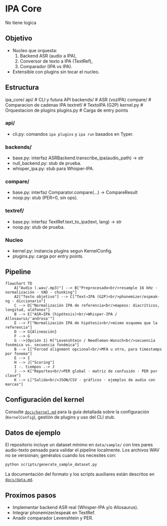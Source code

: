 # IPA Core
No tiene logica

## Objetivo
- Nucleo que orquesta:
  1) Backend ASR (audio a IPA),
  2) Conversor de texto a IPA (TextRef),
  3) Comparador (IPA vs IPA).
- Extensible con plugins sin tocar el nucleo.

## Estructura
ipa_core/
  api/        # CLI y futura API
  backends/   # ASR (vozIPA)
  compare/    # Comparacion de cadenas IPA
  textref/    # TextoIPA (G2P)
  kernel.py   # Orquestacion de plugins
  plugins.py  # Carga de entry points

### api/
- cli.py: comandos `ipa plugins` y `ipa run` basados en Typer.

### backends/
- base.py: interfaz ASRBackend.transcribe_ipa(audio_path) -> str
- null_backend.py: stub de prueba.
- whisper_ipa.py: stub para Whisper-IPA.

### compare/
- base.py: interfaz Comparator.compare(...) -> CompareResult
- noop.py: stub (PER=0, sin ops).

### textref/
- base.py: interfaz TextRef.text_to_ipa(text, lang) -> str
- noop.py: stub de prueba.

### Nucleo
- kernel.py: instancia plugins segun KernelConfig.
- plugins.py: carga por entry points.

## Pipeline
```mermaid
flowchart TD
    A["Audio (.wav/.mp3)"] --> B["Preprocesado<br/>resample 16 kHz · normalización · VAD · chunking"]
    A2["Texto objetivo"] --> C["Text→IPA (G2P)<br/>phonemizer/espeak-ng · diccionario"]
    C --> D["Normalización IPA de referencia<br/>mapeos: diacríticos, longitud, alófonos"]
    B --> E["ASR→IPA (hipótesis)<br/>Whisper-IPA / Allosaurus/'androsa'"]
    E --> F["Normalización IPA de hipótesis<br/>mismo esquema que la referencia"]
    D --> G{Alineación}
    F --> G
    G -->|Opción 1| H["Levenshtein / Needleman-Wunsch<br/>secuencia fonémica vs. secuencia fonémica"]
    B --> I["Forced alignment opcional<br/>MFA u otro, para timestamps por fonema"]
    E --> I
    H --> J["Scoring"]
    I -. tiempos .-> J
    J --> K["Reportes<br/>PER global · matriz de confusión · PER por clase"]
    K --> L["Salida<br/>JSON/CSV · gráficos · ejemplos de audio con marcas"]
```

## Configuración del kernel

Consulte [`docs/kernel.md`](docs/kernel.md) para la guía detallada sobre la
configuración (`KernelConfig`), gestión de plugins y uso del CLI stub.

## Datos de ejemplo

El repositorio incluye un dataset mínimo en `data/sample/` con tres pares
audio-texto pensado para validar el pipeline localmente. Los archivos WAV no se
versionan; genéralos cuando los necesites con:

```bash
python scripts/generate_sample_dataset.py
```

La documentación del formato y los scripts auxiliares están descritos en
[`docs/data.md`](docs/data.md).

## Proximos pasos
- Implementar backend ASR real (Whisper-IPA y/o Allosaurus).
- Integrar phonemizer/espeak en TextRef.
- Anadir comparador Levenshtein y PER.
